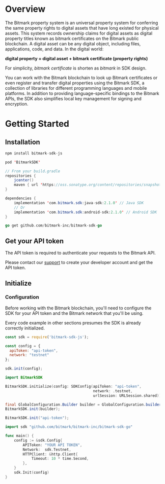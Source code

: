 # Overview

The Bitmark property system is an universal property system for conferring the same property rights to digital assets that have long existed for physical assets. This system records ownership claims for digital assets as digital property titles known as bitmark certificates on the Bitmark public blockchain. A digital asset can be any digital object, including files, applications, code, and data. In the digital world:

**digital property = digital asset + bitmark certificate (property rights)**

For simplicity, *bitmark certificate* is shorten as *bitmark* in SDK design.

You can work with the Bitmark blockchain to look up Bitmark certificates or even register and transfer digital properties using the Bitmark SDK, a collection of libraries for different programming languages and mobile platforms. In addition to providing language-specific bindings to the Bitmark APIs, the SDK also simplifies local key management for signing and encryption.

# Getting Started

## Installation

```javascript
npm install bitmark-sdk-js
```

```swift
pod 'BitmarkSDK'
```

```java
// From your build.gradle
repositories {
    jcenter()
    maven { url 'https://oss.sonatype.org/content/repositories/snapshots/' } // For snapshot version
}

dependencies {
    implementation 'com.bitmark.sdk:java-sdk:2.1.0' // Java SDK
    // Or
    implementation 'com.bitmark.sdk:android-sdk:2.1.0' // Android SDK
}
```

```go
go get github.com/bitmark-inc/bitmark-sdk-go
```

## Get your API token

The API token is required to authenticate your requests to the Bitmark API.

Please contact our [support](mailto:support@bitmark.com) to create your developer account and get the API token.

## Initialize

### Configuration

Before working with the Bitmark blockchain, you'll need to configure the SDK for your API token and the Bitmark network that you'll be using.

Every code example in other sections presumes the SDK is already correctly initialized.

```javascript
const sdk = require('bitmark-sdk-js');

const config = {
  apiToken: "api-token",
  network: "testnet"
};

sdk.init(config);

```

```swift
import BitmarkSDK

BitmarkSDK.initialize(config: SDKConfig(apiToken: "api-token",
                                        network: .testnet,
                                        urlSession: URLSession.shared))
```

```java
final GlobalConfiguration.Builder builder = GlobalConfiguration.builder().withApiToken("api-token").withNetwork(Network.LIVE_NET);
BitmarkSDK.init(builder);

```

```java
BitmarkSDK.init("api-token");
```

```go
import sdk "github.com/bitmark/bitmark-inc/bitmark-sdk-go"

func main() {
	config := &sdk.Config{
		APIToken: "YOUR API TOKEN",
		Network:  sdk.Testnet,
		HTTPClient: &http.Client{
			Timeout: 10 * time.Second,
		},
	}
	sdk.Init(config)
}
```
